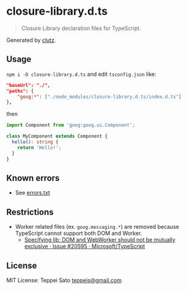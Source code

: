 # closure-library.d.ts

> Closure Library declaration files for TypeScript.

Generated by [clutz](https://github.com/angular/clutz).

## Usage

`npm i -D closure-library.d.ts` and edit `tsconfig.json` like:

```json
"baseUrl": "./",
"paths": {
    "goog:*": ["./node_modules/closure-library.d.ts/index.d.ts"]
},
```

then

```ts
import Component from 'goog:goog.ui.Component';

class MyComponent extends Component {
  hello(): string {
    return 'Hello!';
  }
}
```

## Known errors

- See [errors.txt](./errors.txt)

## Restrictions

- Worker related files (ex. `goog.messaging.*`) are removed because TypeScript cannot support both DOM and Worker.
  - [Specifying lib: DOM and WebWorker should not be mutually exclusive · Issue \#20595 · Microsoft/TypeScript](https://github.com/Microsoft/TypeScript/issues/20595)

## License

MIT License: Teppei Sato <teppeis@gmail.com>
